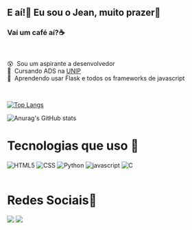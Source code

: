 <h2 >
E aí!👋 Eu sou o Jean, muito prazer🤠
</h2>
<h3 > Vai um café aí?☕</h3>
<br>

<p >
😵&nbsp; Sou um aspirante a desenvolvedor
<br>
🤖&nbsp; Cursando ADS na <a href="https://www.unip.br">UNIP</a>
<br>
🤔&nbsp; Aprendendo usar Flask e todos os frameworks de javascript
</p>


<br>

[![Top Langs](https://github-readme-stats.vercel.app/api/top-langs/?username=VenciguerJ&layout=compact)](https://github.com/anuraghazra/github-readme-stats)

![Anurag's GitHub stats](https://github-readme-stats.vercel.app/api?username=VenciguerJ&show_icons=true&theme=radical)

<h1> Tecnologias que uso 👾 </h1>

<div display="inline-block">
    <img align="center" alt="HTML5" src="https://img.shields.io/badge/HTML5-E34F26?style=for-the-badge&logo=html5&logoColor=white">
    <img align="center" alt="CSS" src="https://img.shields.io/badge/CSS3-1572B6?style=for-the-badge&logo=css3&logoColor=white">
    <img align="center" alt="Python" src="https://img.shields.io/badge/Python-14354C?style=for-the-badge&logo=python&logoColor=white">
    <img align="center" alt="javascript" src="https://img.shields.io/badge/JavaScript-F7DF1E?style=for-the-badge&logo=javascript&logoColor=black">
    <img align="center" alt="C" src="https://img.shields.io/badge/C-00599C?style=for-the-badge&logo=c&logoColor=white">
</div>

<br>

<h1> Redes Sociais📱 </h1>

<a href= "https://www.linkedin.com/in/vencigueri/" target="_blank"><img src="https://img.shields.io/badge/-LinkedIn-%230077B5?style=for-the-badge&logo=linkedin&logoColor=white" target="_blank"></a>
<a href = "mailto:jeanpedrosilva24@gmail.com"><img src="https://img.shields.io/badge/Gmail-D14836?style=for-the-badge&logo=gmail&logoColor=white" target="_blank"></a>
